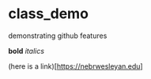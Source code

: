 # class_demo
demonstrating github features

**bold** *italics*

(here is a link)[https://nebrwesleyan.edu]
